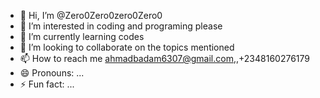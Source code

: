 - 👋 Hi, I’m @Zero0Zero0zero0Zero0
- 👀 I’m interested in coding and programing please 
- 🌱 I’m currently learning codes
- 💞️ I’m looking to collaborate on the topics mentioned
- 📫 How to reach me ahmadbadam6307@gmail.com,,+2348160276179
- 😄 Pronouns: ...
- ⚡ Fun fact: ...

<!---
Zero0Zero0zero0Zero0/Zero0Zero0zero0Zero0 is a ✨ special ✨ repository because its `README.md` (this file) appears on your GitHub profile.
You can click the Preview link to take a look at your changes.
--->
